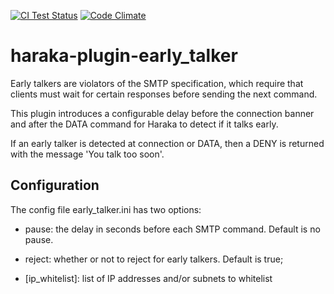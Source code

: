 [![CI Test Status][ci-img]][ci-url]
[![Code Climate][clim-img]][clim-url]

# haraka-plugin-early_talker

Early talkers are violators of the SMTP specification, which require that
clients must wait for certain responses before sending the next command.

This plugin introduces a configurable delay before the connection banner
and after the DATA command for Haraka to detect if it talks early.

If an early talker is detected at connection or DATA, then a DENY is
returned with the message 'You talk too soon'.

## Configuration

The config file early_talker.ini has two options:

- pause: the delay in seconds before each SMTP command. Default is no pause.

- reject: whether or not to reject for early talkers. Default is true;

- [ip_whitelist]: list of IP addresses and/or subnets to whitelist

[ci-img]: https://github.com/haraka/haraka-plugin-early_talker/actions/workflows/ci.yml/badge.svg
[ci-url]: https://github.com/haraka/haraka-plugin-early_talker/actions/workflows/ci.yml
[clim-img]: https://codeclimate.com/github/haraka/haraka-plugin-early_talker/badges/gpa.svg
[clim-url]: https://codeclimate.com/github/haraka/haraka-plugin-early_talker
